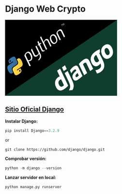 # Django Web Crypto

<img src="https://github.com/scullen99/Django_Web_Crypto/blob/master/Django1.jpg" height="250" width="370" text-align="center">

## <a href="https://www.djangoproject.com/"> Sitio Oficial Django </a>

**Instalar Django:**
```python
pip install Django==3.2.9
```
or
```git
git clone https://github.com/django/django.git
```

**Comprobar versión:**
```python
python -m django --version
```

**Lanzar servidor en local:**
```python
python manage.py runserver
```
